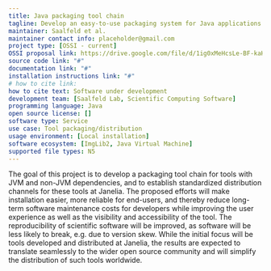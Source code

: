 ```yaml
---
title: Java packaging tool chain
tagline: Develop an easy-to-use packaging system for Java applications.
maintainer: Saalfeld et al.
maintainer contact info: placeholder@gmail.com
project type: [OSSI - current]
OSSI proposal link: https://drive.google.com/file/d/1ig0xMeHcsLe-BF-kaHLthUfQrtnwQyi2/view
source code link: "#"
documentation link: "#"
installation instructions link: "#"
# how to cite link:
how to cite text: Software under development
development team: [Saalfeld Lab, Scientific Computing Software]
programming language: Java
open source license: []
software type: Service
use case: Tool packaging/distribution
usage environment: [Local installation]
software ecosystem: [ImgLib2, Java Virtual Machine]
supported file types: N5
---
```


The goal of this project is to develop a packaging tool chain for tools with JVM and non-JVM dependencies, and to establish standardized distribution channels for these tools at Janelia. The proposed efforts will make installation easier, more reliable for end-users, and thereby reduce long-term software maintenance costs for developers while improving the user experience as well as the visibility and accessibility of the tool. The reproducibility of scientific software will be improved, as software will be less likely to break, e.g. due to version skew. While the initial focus will be tools developed and distributed at Janelia, the results are expected to translate seamlessly to the wider open source community and will simplify the distribution of such tools worldwide.
